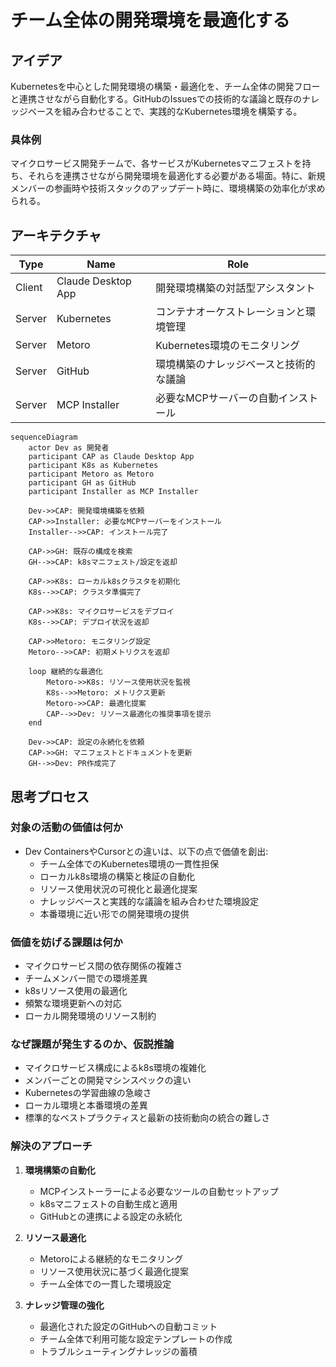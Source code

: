 # チーム全体の開発環境を最適化する

## アイデア
Kubernetesを中心とした開発環境の構築・最適化を、チーム全体の開発フローと連携させながら自動化する。GitHubのIssuesでの技術的な議論と既存のナレッジベースを組み合わせることで、実践的なKubernetes環境を構築する。

### 具体例
マイクロサービス開発チームで、各サービスがKubernetesマニフェストを持ち、それらを連携させながら開発環境を最適化する必要がある場面。特に、新規メンバーの参画時や技術スタックのアップデート時に、環境構築の効率化が求められる。

## アーキテクチャ
| Type | Name | Role |
|--|--|--|
| Client | Claude Desktop App | 開発環境構築の対話型アシスタント |
| Server | Kubernetes | コンテナオーケストレーションと環境管理 |
| Server | Metoro | Kubernetes環境のモニタリング |
| Server | GitHub | 環境構築のナレッジベースと技術的な議論 |
| Server | MCP Installer | 必要なMCPサーバーの自動インストール |

```mermaid
sequenceDiagram
    actor Dev as 開発者
    participant CAP as Claude Desktop App
    participant K8s as Kubernetes
    participant Metoro as Metoro
    participant GH as GitHub
    participant Installer as MCP Installer

    Dev->>CAP: 開発環境構築を依頼
    CAP->>Installer: 必要なMCPサーバーをインストール
    Installer-->>CAP: インストール完了

    CAP->>GH: 既存の構成を検索
    GH-->>CAP: k8sマニフェスト/設定を返却
    
    CAP->>K8s: ローカルk8sクラスタを初期化
    K8s-->>CAP: クラスタ準備完了
    
    CAP->>K8s: マイクロサービスをデプロイ
    K8s-->>CAP: デプロイ状況を返却
    
    CAP->>Metoro: モニタリング設定
    Metoro-->>CAP: 初期メトリクスを返却
    
    loop 継続的な最適化
        Metoro->>K8s: リソース使用状況を監視
        K8s-->>Metoro: メトリクス更新
        Metoro->>CAP: 最適化提案
        CAP-->>Dev: リソース最適化の推奨事項を提示
    end

    Dev->>CAP: 設定の永続化を依頼
    CAP->>GH: マニフェストとドキュメントを更新
    GH-->>Dev: PR作成完了
```

## 思考プロセス

### 対象の活動の価値は何か
- Dev ContainersやCursorとの違いは、以下の点で価値を創出:
    - チーム全体でのKubernetes環境の一貫性担保
    - ローカルk8s環境の構築と検証の自動化
    - リソース使用状況の可視化と最適化提案
    - ナレッジベースと実践的な議論を組み合わせた環境設定
    - 本番環境に近い形での開発環境の提供

### 価値を妨げる課題は何か
- マイクロサービス間の依存関係の複雑さ
- チームメンバー間での環境差異
- k8sリソース使用の最適化
- 頻繁な環境更新への対応
- ローカル開発環境のリソース制約

### なぜ課題が発生するのか、仮説推論
- マイクロサービス構成によるk8s環境の複雑化
- メンバーごとの開発マシンスペックの違い
- Kubernetesの学習曲線の急峻さ
- ローカル環境と本番環境の差異
- 標準的なベストプラクティスと最新の技術動向の統合の難しさ

### 解決のアプローチ
1. **環境構築の自動化**
   - MCPインストーラーによる必要なツールの自動セットアップ
   - k8sマニフェストの自動生成と適用
   - GitHubとの連携による設定の永続化

2. **リソース最適化**
   - Metoroによる継続的なモニタリング
   - リソース使用状況に基づく最適化提案
   - チーム全体での一貫した環境設定

3. **ナレッジ管理の強化**
   - 最適化された設定のGitHubへの自動コミット
   - チーム全体で利用可能な設定テンプレートの作成
   - トラブルシューティングナレッジの蓄積